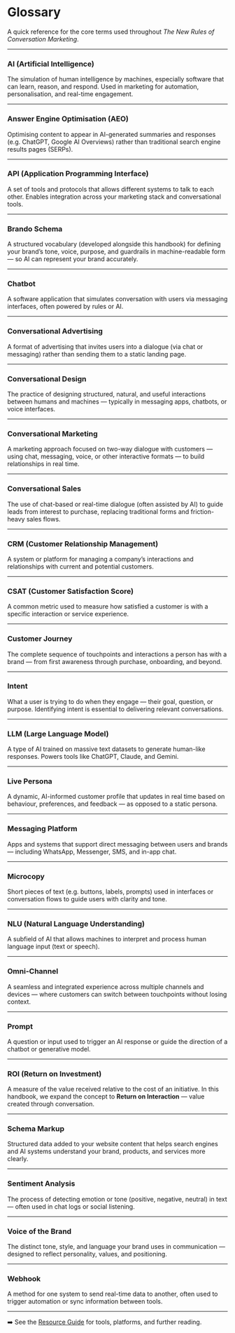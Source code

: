 # Glossary

A quick reference for the core terms used throughout *The New Rules of Conversation Marketing*.

---

### AI (Artificial Intelligence)  
The simulation of human intelligence by machines, especially software that can learn, reason, and respond. Used in marketing for automation, personalisation, and real-time engagement.

---

### Answer Engine Optimisation (AEO)  
Optimising content to appear in AI-generated summaries and responses (e.g. ChatGPT, Google AI Overviews) rather than traditional search engine results pages (SERPs).

---

### API (Application Programming Interface)  
A set of tools and protocols that allows different systems to talk to each other. Enables integration across your marketing stack and conversational tools.

---

### Brando Schema  
A structured vocabulary (developed alongside this handbook) for defining your brand’s tone, voice, purpose, and guardrails in machine-readable form — so AI can represent your brand accurately.

---

### Chatbot  
A software application that simulates conversation with users via messaging interfaces, often powered by rules or AI.

---

### Conversational Advertising  
A format of advertising that invites users into a dialogue (via chat or messaging) rather than sending them to a static landing page.

---

### Conversational Design  
The practice of designing structured, natural, and useful interactions between humans and machines — typically in messaging apps, chatbots, or voice interfaces.

---

### Conversational Marketing  
A marketing approach focused on two-way dialogue with customers — using chat, messaging, voice, or other interactive formats — to build relationships in real time.

---

### Conversational Sales  
The use of chat-based or real-time dialogue (often assisted by AI) to guide leads from interest to purchase, replacing traditional forms and friction-heavy sales flows.

---

### CRM (Customer Relationship Management)  
A system or platform for managing a company’s interactions and relationships with current and potential customers.

---

### CSAT (Customer Satisfaction Score)  
A common metric used to measure how satisfied a customer is with a specific interaction or service experience.

---

### Customer Journey  
The complete sequence of touchpoints and interactions a person has with a brand — from first awareness through purchase, onboarding, and beyond.

---

### Intent  
What a user is trying to do when they engage — their goal, question, or purpose. Identifying intent is essential to delivering relevant conversations.

---

### LLM (Large Language Model)  
A type of AI trained on massive text datasets to generate human-like responses. Powers tools like ChatGPT, Claude, and Gemini.

---

### Live Persona  
A dynamic, AI-informed customer profile that updates in real time based on behaviour, preferences, and feedback — as opposed to a static persona.

---

### Messaging Platform  
Apps and systems that support direct messaging between users and brands — including WhatsApp, Messenger, SMS, and in-app chat.

---

### Microcopy  
Short pieces of text (e.g. buttons, labels, prompts) used in interfaces or conversation flows to guide users with clarity and tone.

---

### NLU (Natural Language Understanding)  
A subfield of AI that allows machines to interpret and process human language input (text or speech).

---

### Omni-Channel  
A seamless and integrated experience across multiple channels and devices — where customers can switch between touchpoints without losing context.

---

### Prompt  
A question or input used to trigger an AI response or guide the direction of a chatbot or generative model.

---

### ROI (Return on Investment)  
A measure of the value received relative to the cost of an initiative. In this handbook, we expand the concept to **Return on Interaction** — value created through conversation.

---

### Schema Markup  
Structured data added to your website content that helps search engines and AI systems understand your brand, products, and services more clearly.

---

### Sentiment Analysis  
The process of detecting emotion or tone (positive, negative, neutral) in text — often used in chat logs or social listening.

---

### Voice of the Brand  
The distinct tone, style, and language your brand uses in communication — designed to reflect personality, values, and positioning.

---

### Webhook  
A method for one system to send real-time data to another, often used to trigger automation or sync information between tools.

---

➡️ See the [Resource Guide](resources.md) for tools, platforms, and further reading.
